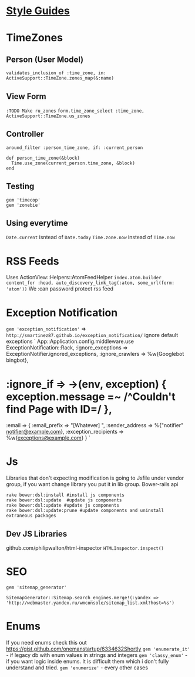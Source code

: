 # [Style Guides](https://github.com/styleguide/)
# TimeZones
## Person (User Model)
`validates_inclusion_of :time_zone, in: ActiveSupport::TimeZone.zones_map(&:name)`
## View Form
`:TODO Make ru_zones`
`form.time_zone_select :time_zone, ActiveSupport::TimeZone.us_zones`
## Controller 
` around_filter :person_time_zone, if: :current_person `
```
def person_time_zone(&block)
  Time.use_zone(current_person.time_zone, &block)
end
```
## Testing 
```
gem 'timecop'
gem 'zonebie'
```
## Using everytime
` Date.current ` isntead of ` Date.today `
` Time.zone.now ` instead of ` Time.now `

# RSS Feeds
Uses ActionView::Helpers::AtomFeedHelper
`index.atom.builder`
`content_for :head, auto_discovery_link_tag(:atom, some_url(form: 'atom'))`
We :can password protect rss feed

# Exception Notification
`gem 'exception_notification'` => `http://smartinez87.github.io/exception_notification/`
ignore default exceptions
`
App::Application.config.middleware.use ExceptionNotification::Rack,
  :ignore_exceptions => ExceptionNotifier.ignored_exceptions,
  :ignore_crawlers => %w{Googlebot bingbot},
 # :ignore_if => ->(env, exception) { exception.message =~ /^Couldn't find Page with ID=/ },
  :email => {
    :email_prefix => "[Whatever] ",
    :sender_address => %{"notifier" <notifier@example.com>},
    :exception_recipients => %w{exceptions@example.com}
  }
`


# Js
Libraries that don't expecting modification is going to Jsfile under vendor group, if you want change library you put it in lib group.
Bower-rails api
```
rake bower:dsl:install #install js components
rake bower:dsl:update  #update js components
rake bower:dsl:update #update js components
rake bower:dsl:update:prune #update components and uninstall extraneous packages
```
## Dev JS Libraries
github.com/philipwalton/html-inspector
`HTMLInspector.inspect()`

# SEO
`gem 'sitemap_generator'`
```
SitemapGenerator::Sitemap.search_engines.merge!(:yandex => 'http://webmaster.yandex.ru/wmconsole/sitemap_list.xml?host=%s')
```

# Enums
If you need enums check this out https://gist.github.com/onemanstartup/6334632Shortly
`gem 'enumerate_it'` - if legacy db with enum values in strings and integers
`gem 'classy_enum'` - if you want logic inside enums. It is difficult them which i don't fully understand and tried.
`gem 'enumerize'` - every other cases

